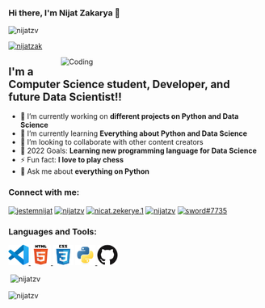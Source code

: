 ### Hi there, I'm Nijat Zakarya 👋 


<p align="left"> <img src="https://komarev.com/ghpvc/?username=nijatzv&label=Profile%20views&color=0e75b6&style=flat" alt="nijatzv" /> </p>
<p align="left"> <a href="https://twitter.com/nijatzak" target="blank"><img src="https://img.shields.io/twitter/follow/nijatzak?logo=twitter&style=for-the-badge" alt="nijatzak" /></a> </p>
<img align="right" alt="Coding" width="400" src="https://i.pinimg.com/originals/91/16/8b/91168b4873f6659b3e9fdfe4b89cd864.gif">


## I'm a Computer Science student, Developer, and future Data Scientist!!

- 🔭 I’m currently working on **different projects on Python and Data Science**
- 🌱 I’m currently learning **Everything about Python and Data Science**
- 👯 I’m looking to collaborate with other content creators
- 🥅 2022 Goals: **Learning new programming language for Data Science**
- ⚡ Fun fact: **I love to play chess**
- 💬 Ask me about **everything on Python**



<h3 align="left">Connect with me:</h3>
<p align="left">
<a href="https://twitter.com/nijatzak" target="blank"><img align="center" src="https://raw.githubusercontent.com/rahuldkjain/github-profile-readme-generator/master/src/images/icons/Social/twitter.svg" alt="jestemnijat" height="30" width="40" /></a>
<a href="https://linkedin.com/in/nijatzv" target="blank"><img align="center" src="https://raw.githubusercontent.com/rahuldkjain/github-profile-readme-generator/master/src/images/icons/Social/linked-in-alt.svg" alt="nijatzv" height="30" width="40" /></a>
<a href="https://fb.com/nicat.zekerye.1" target="blank"><img align="center" src="https://raw.githubusercontent.com/rahuldkjain/github-profile-readme-generator/master/src/images/icons/Social/facebook.svg" alt="nicat.zekerye.1" height="30" width="40" /></a>
<a href="https://instagram.com/nijatzv" target="blank"><img align="center" src="https://raw.githubusercontent.com/rahuldkjain/github-profile-readme-generator/master/src/images/icons/Social/instagram.svg" alt="nijatzv" height="30" width="40" /></a>
<a href="https://discord.gg/sword#7735" target="blank"><img align="center" src="https://raw.githubusercontent.com/rahuldkjain/github-profile-readme-generator/master/src/images/icons/Social/discord.svg" alt="sword#7735" height="30" width="40" /></a>
</p>



<h3 align="left">Languages and Tools:</h3>
<p align="left">
<a href="https://code.visualstudio.com/" target="_blank" rel="noreferrer"> <img src="https://raw.githubusercontent.com/github/explore/80688e429a7d4ef2fca1e82350fe8e3517d3494d/topics/visual-studio-code/visual-studio-code.png" alt="html5" width="40" height="40"/> </a>
<a href="https://www.w3.org/html/" target="_blank" rel="noreferrer"> <img src="https://raw.githubusercontent.com/devicons/devicon/master/icons/html5/html5-original-wordmark.svg" alt="html5" width="40" height="40"/> </a>
<a href="https://https://www.w3.org/Style/CSS/" target="_blank" rel="noreferrer"> <img src="https://raw.githubusercontent.com/github/explore/80688e429a7d4ef2fca1e82350fe8e3517d3494d/topics/css/css.png" alt="css3" width="40" height="40"/></a>
<a href="https://www.python.org" target="_blank" rel="noreferrer"> <img src="https://raw.githubusercontent.com/devicons/devicon/master/icons/python/python-original.svg" alt="python" width="40" height="40"/> </a>
<a href="https://github.com/nijatzv" target="_blank" rel="noreferrer"> <img src="https://raw.githubusercontent.com/github/explore/78df643247d429f6cc873026c0622819ad797942/topics/github/github.png" alt="html5" width="40" height="40"/> </a>
</p>



<p>&nbsp;<img align="center" src="https://github-readme-stats.vercel.app/api?username=nijatzv&show_icons=true&locale=en" alt="nijatzv" /></p>
<p><img align="center" src="https://github-readme-streak-stats.herokuapp.com/?user=nijatzv&" alt="nijatzv" /></p>
